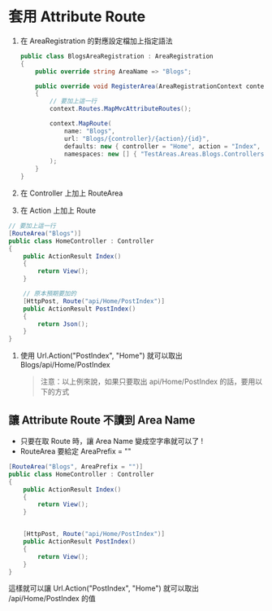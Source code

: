 # 套用 Attribute Route

1. 在 AreaRegistration 的對應設定檔加上指定語法

    ```csharp
    public class BlogsAreaRegistration : AreaRegistration
    {
        public override string AreaName => "Blogs";

        public override void RegisterArea(AreaRegistrationContext context)
        {
            // 要加上這一行
            context.Routes.MapMvcAttributeRoutes();

            context.MapRoute(
                name: "Blogs",
                url: "Blogs/{controller}/{action}/{id}",
                defaults: new { controller = "Home", action = "Index", id = UrlParameter.Optional },
                namespaces: new [] { "TestAreas.Areas.Blogs.Controllers" }
            );
        }
    }
    ```
1. 在 Controller 上加上 RouteArea
1. 在 Action 上加上 Route
```csharp
// 要加上這一行
[RouteArea("Blogs")]
public class HomeController : Controller
{
    public ActionResult Index()
    {
        return View();
    }

    // 原本預期要加的
    [HttpPost, Route("api/Home/PostIndex")]
    public ActionResult PostIndex()
    {
        return Json();
    }
}
```

1. 使用 Url.Action("PostIndex", "Home") 就可以取出 Blogs/api/Home/PostIndex

    > 注意：以上例來說，如果只要取出 api/Home/PostIndex 的話，要用以下的方式


## 讓 Attribute Route 不讀到 Area Name

- 只要在取 Route 時，讓 Area Name 變成空字串就可以了 !
- RouteArea 要給定 AreaPrefix = ""

```csharp
[RouteArea("Blogs", AreaPrefix = "")]
public class HomeController : Controller
{
    public ActionResult Index()
    {
        return View();
    }


    [HttpPost, Route("api/Home/PostIndex")]
    public ActionResult PostIndex()
    {
        return View();
    }
}
```

這樣就可以讓 Url.Action("PostIndex", "Home") 就可以取出 /api/Home/PostIndex 的值